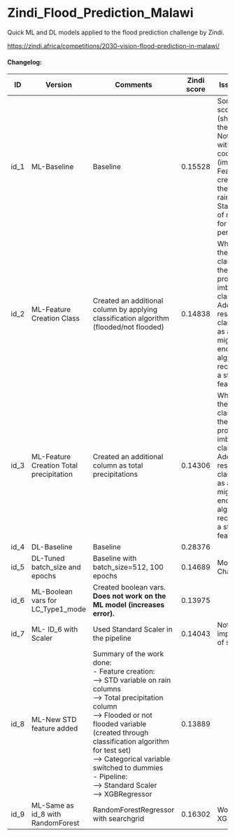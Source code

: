 # Zindi_Flood_Prediction_Malawi

Quick ML and DL models applied to the flood prediction challenge by Zindi.

https://zindi.africa/competitions/2030-vision-flood-prediction-in-malawi/

#### Changelog:



| ID   | Version                                 | Comments                                                     | Zindi score | Issues/Todo's                                                |
| ---- | --------------------------------------- | ------------------------------------------------------------ | ----------- | ------------------------------------------------------------ |
| id_1 | ML-Baseline                             | Baseline                                                     | 0.15528     | Some negative scores (shouldn't be there)<br />Nothing done with coordinates (important?)<br />Feature creation with the evolution of rain<br />Standardization of rain volume for both periods? |
| id_2 | ML-Feature Creation Class               | Created an additional column by applying classification algorithm (flooded/not flooded) | 0.14838     | When doing the classification, there is a problem with imbalanced classes.<br />Adding the results of the classification as a feature might not be enough for the algorithm to recognize it as a strong feature. |
| id_3 | ML-Feature Creation Total precipitation | Created an additional column as total precipitations         | 0.14306     | When doing the classification, there is a problem with imbalanced classes.<br />Adding the results of the classification as a feature might not be enough for the algorithm to recognize it as a strong feature. |
| id_4 | DL-Baseline                             | Baseline                                                     | 0.28376     |                                                              |
| id_5 | DL-Tuned batch_size and epochs          | Baseline with batch_size=512, 100 epochs                     | 0.14689     | Modify layers.<br />Change inputs                            |
| id_6 | ML-Boolean vars for LC_Type1_mode       | Created boolean vars. **Does not work on the ML model (increases error).** | 0.13975     |                                                              |
| id_7 | ML- ID_6 with Scaler                    | Used Standard Scaler in the pipeline                         | 0.14043     | Not an improvement of score.                                 |
| id_8 | ML-New STD feature added                | Summary of the work done:<br />- Feature creation:<br />--> STD variable on rain columns<br />--> Total precipitation column<br />--> Flooded or not flooded variable (created through classification algorithm for test set)<br />--> Categorical variable switched to dummies<br />- Pipeline:<br />--> Standard Scaler<br />--> XGBRegressor | 0.13889     |                                                              |
| id_9 | ML-Same as id_8 with RandomForest       | RandomForestRegressor with searchgrid                        | 0.16302     | Worse than XGBoost.                                          |

